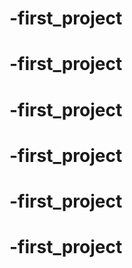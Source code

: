 # -first_project
# -first_project
# -first_project
# -first_project
# -first_project
# -first_project
